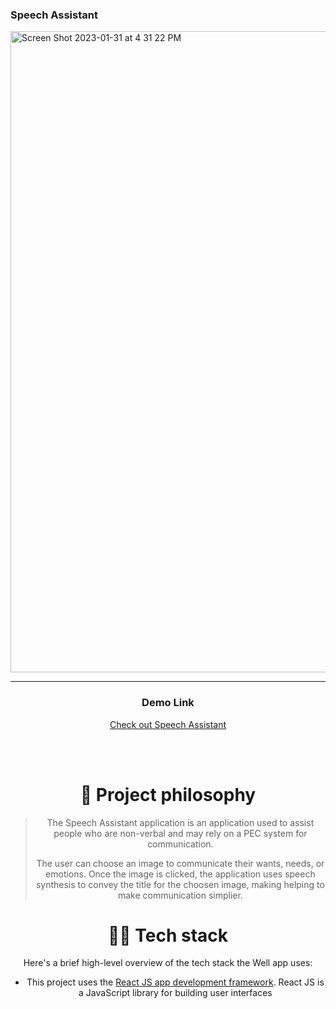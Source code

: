 ### Speech Assistant

<img width="1026" alt="Screen Shot 2023-01-31 at 4 31 22 PM" src="https://user-images.githubusercontent.com/21069909/215898710-49273d36-06b5-4cfc-a884-f90dd205761e.png">

  

<br />

---

<div align='center'>
  
### Demo Link
  
<a href='https://vercel.com/umteln/speech-assistant/8R9wxVrMdTSMbN4ctJfKiHE6DvsB'> Check out Speech Assistant  </a>
 
  
<br />
  

<div align="center">


</div>

<br />

# 🧐 Project philosophy

> The Speech Assistant application is an application used to assist people who are non-verbal and may rely on a PEC system for communication. 
> 
> The user can choose an image to communicate their wants, needs, or emotions. Once the image is clicked, the application uses speech synthesis to
convey the title for the choosen image, making helping to make communication simplier. 


# 👨‍💻 Tech stack

Here's a brief high-level overview of the tech stack the Well app uses:

- This project uses the [React JS app development framework](https://reactjs.org/).  React JS is a JavaScript library for building user interfaces


<br />

